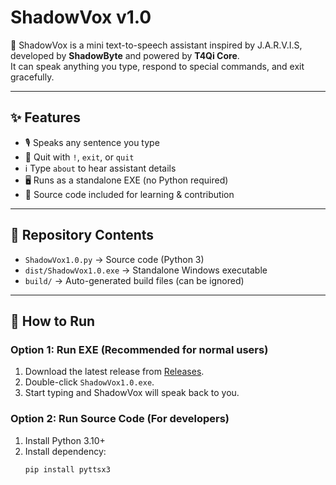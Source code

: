 # ShadowVox v1.0

🚀 ShadowVox is a mini text-to-speech assistant inspired by J.A.R.V.I.S, developed by **ShadowByte** and powered by **T4Qi Core**.  
It can speak anything you type, respond to special commands, and exit gracefully.

---

## ✨ Features
- 🎙️ Speaks any sentence you type
- 🔑 Quit with `!`, `exit`, or `quit`
- ℹ️ Type `about` to hear assistant details
- 🖥️ Runs as a standalone EXE (no Python required)
- 📝 Source code included for learning & contribution

---

## 📂 Repository Contents
- `ShadowVox1.0.py` → Source code (Python 3)
- `dist/ShadowVox1.0.exe` → Standalone Windows executable
- `build/` → Auto-generated build files (can be ignored)

---

## 🚀 How to Run
### Option 1: Run EXE (Recommended for normal users)
1. Download the latest release from [Releases](./releases).  
2. Double-click `ShadowVox1.0.exe`.  
3. Start typing and ShadowVox will speak back to you.

### Option 2: Run Source Code (For developers)
1. Install Python 3.10+  
2. Install dependency:
   ```bash
   pip install pyttsx3

